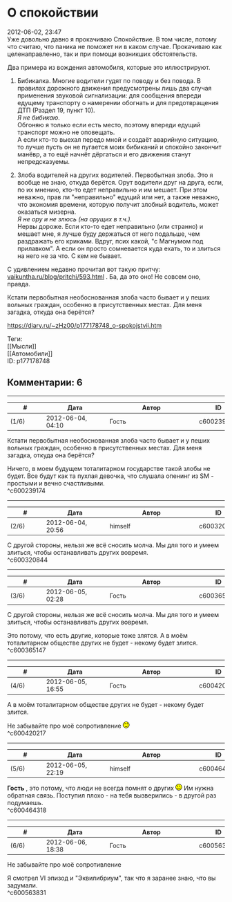 О спокойствии
=============

  
2012-06-02, 23:47  
 Уже довольно давно я прокачиваю Спокойствие. В том числе, потому что считаю, что паника не поможет ни в каком случае. Прокачиваю как целенаправленно, так и при помощи возникших обстоятельств.   
   
 Два примера из вождения автомобиля, которые это иллюстрируют.   
   
 1. Бибикалка. Многие водители гудят по поводу и без повода. В правилах дорожного движения предусмотрены лишь два случая применения звуковой сигнализации: для сообщения впереди едущему транспорту о намерении обогнать и для предотвращения ДТП (Раздел 19, пункт 10).   
  *Я не бибикаю.*    
 Обгоняю я только если есть место, поэтому впереди едущий транспорт можно не оповещать.   
 А если кто-то выехал передо мной и создаёт аварийную ситуацию, то лучше пусть он не пугается моих бибиканий и спокойно закончит манёвр, а то ещё начнёт дёргаться и его движения станут непредсказуемы.   
   
 2. Злоба водителей на других водителей. Первобытная злоба. Это я вообще не знаю, откуда берётся. Орут водители друг на друга, если, по их мнению, кто-то едет неправильно и им мешает. При этом неважно, прав ли "неправильно" едущий или нет, а также неважно, что экономия времени, которую получит злобный водитель, может оказаться мизерна.   
  *Я не ору и не злюсь (на орущих в т.ч.).*    
 Нервы дороже. Если кто-то едет неправильно (или странно) и мешает мне, я лучше буду держаться от него подальше, чем раздражать его криками. Вдруг, псих какой, "с Магнумом под прилавком". А если он просто сомневается куда ехать, то и злиться на него не за что. С кем не бывает.   
   
 С удивлением недавно прочитал вот такую притчу:  [vaikuntha.ru/blog/pritchi/593.html](http://vaikuntha.ru/blog/pritchi/593.html)  . Ба, да это оно!  Не совсем оно, правда.    
   
  Кстати первобытная необоснованная злоба часто бывает и у пеших вольных граждан, особенно в присутственных местах. Для меня загадка, откуда она берётся?    
  
<https://diary.ru/~zHz00/p177178748_o-spokojstvii.htm>  
  
Теги:  
[[Мысли]]  
[[Автомобили]]  
ID: p177178748  


Комментарии: 6
--------------

  


---



|         #         |              Дата              |                     Автор                     |           ID           |
| --- | --- | --- | --- |
| (1/6) | 2012-06-04, 04:10 | Гость | c600239174 |

  
  Кстати первобытная необоснованная злоба часто бывает и у пеших вольных граждан, особенно в присутственных местах. Для меня загадка, откуда она берётся?    
   
 Ничего, в моем будущем тоталитарном государстве такой злобы не будет. Все будут как та пухлая девочка, что слушала опенинг из SM - простыми и вечно счастливыми.   
 ^c600239174

---



|         #         |              Дата              |                     Автор                     |           ID           |
| --- | --- | --- | --- |
| (2/6) | 2012-06-04, 20:56 | himself | c600320844 |

  
 С другой стороны, нельзя же всё сносить молча. Мы для того и умеем злиться, чтобы останавливать других вовремя.   
 ^c600320844

---



|         #         |              Дата              |                     Автор                     |           ID           |
| --- | --- | --- | --- |
| (3/6) | 2012-06-05, 02:28 | Гость | c600365147 |

  
  С другой стороны, нельзя же всё сносить молча. Мы для того и умеем злиться, чтобы останавливать других вовремя.    
   
 Это потому, что есть другие, которые тоже злятся. А в моём тоталитарном обществе других не будет - некому будет злится.   
 ^c600365147

---



|         #         |              Дата              |                     Автор                     |           ID           |
| --- | --- | --- | --- |
| (4/6) | 2012-06-05, 16:55 | Гость | c600420217 |

  
  А в моём тоталитарном обществе других не будет - некому будет злится.    
   
 Не забывайте про моё сопротивление ![;)](pics/1136.gif)   
 ^c600420217

---



|         #         |              Дата              |                     Автор                     |           ID           |
| --- | --- | --- | --- |
| (5/6) | 2012-06-05, 22:19 | himself | c600464318 |

  
  **Гость**  , это потому, что люди не всегда помнят о других ![:)](pics/3.gif) Им нужна обратная связь. Поступил плохо - на тебя вызверились - в другой раз подумаешь.   
 ^c600464318

---



|         #         |              Дата              |                     Автор                     |           ID           |
| --- | --- | --- | --- |
| (6/6) | 2012-06-06, 18:38 | Гость | c600563831 |

  
  Не забывайте про моё сопротивление    
   
 Я смотрел VI эпизод и "Эквилибриум", так что я заранее знаю, что вы задумали.   
 ^c600563831